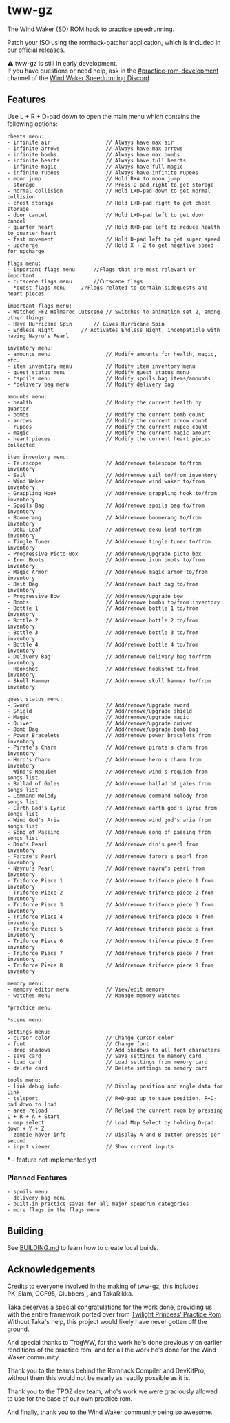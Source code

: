 # tww-gz
The Wind Waker (SD) ROM hack to practice speedrunning.

Patch your ISO using the romhack-patcher application, which is included in our official releases.

⚠️ tww-gz is still in early development.<br>
If you have questions or need help, ask in the [#practice-rom-development](https://discord.com/channels/136347487710609409/830218819695673405) channel of the [Wind Waker Speedrunning Discord](https://discord.gg/Sj5aehU).

## Features

Use L + R + D-pad down to open the main menu which contains the following options:

```
cheats menu:
- infinite air                  // Always have max air
- infinite arrows               // Always have max arrows
- infinite bombs                // Always have max bombs
- infinite hearts               // Always have full hearts
- infinite magic                // Always have full magic
- infinite rupees               // Always have infinite rupees
- moon jump                     // Hold R+A to moon jump
- storage                       // Press D-pad right to get storage
- normal collision              // Hold L+D-pad down to get normal collision
- chest storage                 // Hold L+D-pad right to get chest storage
- door cancel                   // Hold L+D-pad left to get door cancel
- quarter heart                 // Hold R+D-pad left to reduce health to quarter heart
- fast movement                 // Hold D-pad left to get super speed
- upcharge                      // Hold X + Z to get negative speed for upcharge

flags menu:
- important flags menu		//Flags that are most relevant or important
- cutscene flags menu		//Cutscene flags
- *quest flags menu		//Flags related to certain sidequests and heart pieces

important flags menu:
- Watched FF2 Helmaroc Cutscene // Switches to animation set 2, among other things
- Have Hurricane Spin		// Gives Hurricane Spin
- Endless Night			// Activates Endless Night, incompatible with having Nayru's Pearl

inventory menu:
- amounts menu                  // Modify amounts for health, magic, etc.
- item inventory menu           // Modify item inventory menu
- quest status menu             // Modify quest status menu
- *spoils menu                  // Modify spoils bag items/amounts
- *delivery bag menu            // Modify delivery bag

amounts menu:
- health                        // Modify the current health by quarter
- bombs                         // Modify the current bomb count
- arrows                        // Modify the current arrow count
- rupees                        // Modify the current rupee count
- magic                         // Modify the current magic amount
- heart pieces                  // Modify the current heart pieces collected

item inventory menu:
- Telescope                     // Add/remove telescope to/from inventory
- Sail                          // Add/remove sail to/from inventory
- Wind Waker                    // Add/remove wind waker to/from inventory
- Grappling Hook                // Add/remove grappling hook to/from inventory
- Spoils Bag                    // Add/remove spoils bag to/from inventory
- Boomerang                     // Add/remove boomerang to/from inventory
- Deku Leaf                     // Add/remove deku leaf to/from inventory
- Tingle Tuner                  // Add/remove tingle tuner to/from inventory
- Progressive Picto Box         // Add/remove/upgrade picto box
- Iron Boots                    // Add/remove iron boots to/from inventory
- Magic Armor                   // Add/remove magic armor to/from inventory
- Bait Bag                      // Add/remove bait bag to/from inventory
- Progressive Bow               // Add/remove/upgrade bow
- Bombs                         // Add/remove bombs to/from inventory
- Bottle 1                      // Add/remove bottle 1 to/from inventory
- Bottle 2                      // Add/remove bottle 2 to/from inventory
- Bottle 3                      // Add/remove bottle 3 to/from inventory
- Bottle 4                      // Add/remove bottle 4 to/from inventory
- Delivery Bag                  // Add/remove delivery bag to/from inventory
- Hookshot                      // Add/remove hookshot to/from inventory
- Skull Hammer                  // Add/remove skull hammer to/from inventory

quest status menu:
- Sword                         // Add/remove/upgrade sword
- Shield                        // Add/remove/upgrade shield
- Magic                         // Add/remove/upgrade magic
- Quiver                        // Add/remove/upgrade quiver
- Bomb Bag                      // Add/remove/upgrade bomb bag
- Power Bracelets               // Add/remove power bracelets from inventory
- Pirate's Charm                // Add/remove pirate's charm from inventory
- Hero's Charm                  // Add/remove hero's charm from inventory
- Wind's Requiem                // Add/remove wind's requiem from songs list
- Ballad of Gales               // Add/remove ballad of gales from songs list
- Command Melody                // Add/remove command melody from songs list
- Earth God's Lyric             // Add/remove earth god's lyric from songs list
- Wind God's Aria               // Add/remove wind god's aria from songs list
- Song of Passing               // Add/remove song of passing from songs list
- Din's Pearl                   // Add/remove din's pearl from inventory
- Farore's Pearl                // Add/remove farore's pearl from inventory
- Nayru's Pearl                 // Add/remove nayru's pearl from inventory
- Triforce Piece 1              // Add/remove triforce piece 1 from inventory
- Triforce Piece 2              // Add/remove triforce piece 2 from inventory
- Triforce Piece 3              // Add/remove triforce piece 3 from inventory
- Triforce Piece 4              // Add/remove triforce piece 4 from inventory
- Triforce Piece 5              // Add/remove triforce piece 5 from inventory
- Triforce Piece 6              // Add/remove triforce piece 6 from inventory
- Triforce Piece 7              // Add/remove triforce piece 7 from inventory
- Triforce Piece 8              // Add/remove triforce piece 8 from inventory

memory menu:
- memory editor menu            // View/edit memory
- watches menu                  // Manage memory watches

*practice menu:

*scene menu:

settings menu:
- cursor color                  // Change cursor color
- font                          // Change font
- drop shadows                  // Add shadows to all font characters
- save card                     // Save settings to memory card
- load card                     // Load settings from memory card
- delete card                   // Delete settings on memory card

tools menu:
- link debug info               // Display position and angle data for Link
- teleport                      // R+D-pad up to save position. R+D-pad down to load
- area reload                   // Reload the current room by pressing L + R + A + Start
- map select                    // Load Map Select by holding D-pad down + Y + Z
- zombie hover info             // Display A and B button presses per second
- input viewer                  // Show current inputs
```

\* - feature not implemented yet

### Planned Features

```
- spoils menu
- delivery bag menu
- built-in practice saves for all major speedrun categories
- more flags in the flags menu
```

## Building

See [BUILDING.md](./BUILDING.md) to learn how to create local builds.

## Acknowledgements
Credits to everyone involved in the making of tww-gz, this includes PK_Slam, CGF95, Glubbers_, and TakaRikka.

Taka deserves a special congratulations for the work done, providing us with the entire framework ported over from [Twilight Princess' Practice Rom](https://tpgz.io). Without Taka's help, this project would likely have never gotten off the ground.

And special thanks to TrogWW, for the work he's done previously on earlier renditions of the practice rom, and for all the work he's done for the Wind Waker community.

Thank you to the teams behind the Romhack Compiler and DevKitPro, without them this would not be nearly as readily possible as it is.

Thank you to the TPGZ dev team, who's work we were graciously allowed to use for the base of our own practice rom.

And finally, thank you to the Wind Waker community being so awesome.

